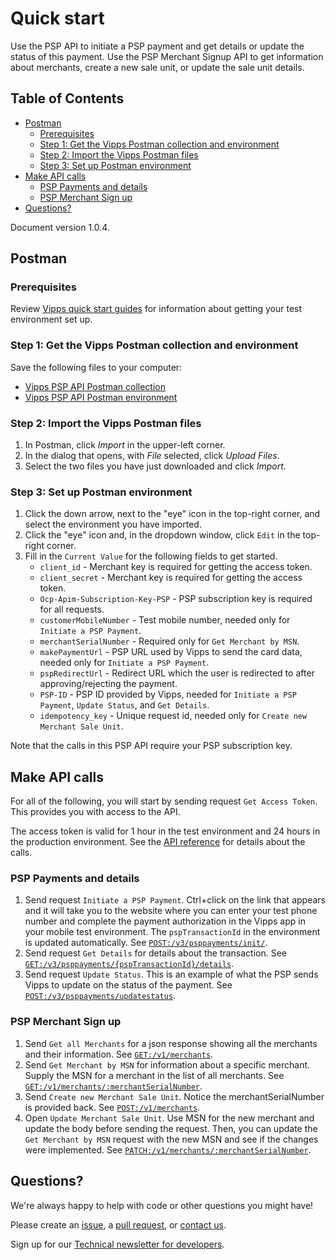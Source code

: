 <!-- START_METADATA
---
title: Quick start
sidebar_position: 15
---
END_METADATA -->

# Quick start

Use the PSP API to initiate a PSP payment and get details or update the status of this payment.
Use the PSP Merchant Signup API to get information about merchants, create a new sale unit, or update the sale unit details.

<!-- START_TOC -->

## Table of Contents

* [Postman](#postman)
  * [Prerequisites](#prerequisites)
  * [Step 1: Get the Vipps Postman collection and environment](#step-1-get-the-vipps-postman-collection-and-environment)
  * [Step 2: Import the Vipps Postman files](#step-2-import-the-vipps-postman-files)
  * [Step 3: Set up Postman environment](#step-3-set-up-postman-environment)
* [Make API calls](#make-api-calls)
  * [PSP Payments and details](#psp-payments-and-details)
  * [PSP Merchant Sign up](#psp-merchant-sign-up)
* [Questions?](#questions)

<!-- END_TOC -->

Document version 1.0.4.

## Postman

### Prerequisites

Review
[Vipps quick start guides](https://vippsas.github.io/vipps-developer-docs/docs/vipps-developers/vipps-quick-start-guides) for information about getting your test environment set up.

### Step 1: Get the Vipps Postman collection and environment

Save the following files to your computer:

* [Vipps PSP API Postman collection](tools/vipps-psp-v3-api-postman-collection.json)
* [Vipps PSP API Postman environment](tools/vipps-psp-v3-api-postman-environment.json)

### Step 2: Import the Vipps Postman files

1. In Postman, click *Import* in the upper-left corner.
1. In the dialog that opens, with *File* selected, click *Upload Files*.
1. Select the two files you have just downloaded and click *Import*.

### Step 3: Set up Postman environment

1. Click the down arrow, next to the "eye" icon in the top-right corner, and select the environment you have imported.
2. Click the "eye" icon and, in the dropdown window, click `Edit` in the top-right corner.
3. Fill in the `Current Value` for the following fields to get started.
   * `client_id` - Merchant key is required for getting the access token.
   * `client_secret` - Merchant key is required for getting the access token.
   * `Ocp-Apim-Subscription-Key-PSP` - PSP subscription key is required for all requests.
   * `customerMobileNumber` - Test mobile number, needed only for `Initiate a PSP Payment`.
   * `merchantSerialNumber` - Required only for `Get Merchant by MSN`.
   * `makePaymentUrl` - PSP URL used by Vipps to send the card data, needed only for `Initiate a PSP Payment`.
   * `pspRedirectUrl` - Redirect URL which the user is redirected to after approving/rejecting the payment.
   * `PSP-ID` - PSP ID provided by Vipps, needed for `Initiate a PSP Payment`, `Update Status`, and `Get Details`.
   * `idempotency_key` - Unique request id, needed only for `Create new Merchant Sale Unit`.

Note that the calls in this PSP API require your PSP subscription key.

## Make API calls

For all of the following, you will start by sending request `Get Access Token`.
This provides you with access to the API.

The access token is valid for 1 hour in the test environment and 24 hours in the production environment.
See the
[API reference](https://vippsas.github.io/vipps-developer-docs/api/psp)
for details about the calls.

### PSP Payments and details

1. Send request `Initiate a PSP Payment`. Ctrl+click on the link that appears and it will take you to the website where you can enter your test phone number and complete the payment authorization in the Vipps app in your mobile test environment. The `pspTransactionId` in the environment is updated automatically. See [`POST:/v3/psppayments/init/`](https://vippsas.github.io/vipps-developer-docs/api/psp#tag/Vipps-PSP-API/operation/initiatePaymentV3UsingPOST).
2. Send request  `Get Details` for details about the transaction. See [`GET:/v3/psppayments/{pspTransactionId}/details`](https://vippsas.github.io/vipps-developer-docs/api/psp#tag/Vipps-PSP-API/operation/getPSPPaymentDetailsUsingGET).
3. Send request `Update Status`. This is an example of what the PSP sends Vipps to update on the status of the payment. See [`POST:/v3/psppayments/updatestatus`](https://vippsas.github.io/vipps-developer-docs/api/psp#tag/Vipps-PSP-API/operation/updatestatusUsingPOST).

### PSP Merchant Sign up

1. Send `Get all Merchants` for a json response showing all the merchants and their information. See [`GET:/v1/merchants`](https://vippsas.github.io/vipps-developer-docs/api/psp-signup#tag/Merchant/operation/getMerchants).
2. Send `Get Merchant by MSN` for information about a specific merchant. Supply the MSN for a merchant in the list of all merchants. See [`GET:/v1/merchants/:merchantSerialNumber`](https://vippsas.github.io/vipps-developer-docs/api/psp-signup#tag/Merchant/operation/getMerchant).
3. Send `Create new Merchant Sale Unit`. Notice the merchantSerialNumber is provided back.  See [`POST:/v1/merchants`](https://vippsas.github.io/vipps-developer-docs/api/psp-signup#tag/Merchant/operation/addMerchant).
4. Open `Update Merchant Sale Unit`. Use MSN for the new merchant and update the body before sending the request.
   Then, you can update the `Get Merchant by MSN` request with the new MSN and see if the changes were implemented.
    See [`PATCH:/v1/merchants/:merchantSerialNumber`](https://vippsas.github.io/vipps-developer-docs/api/psp-signup#tag/Merchant/operation/patchMerchant).

## Questions?

We're always happy to help with code or other questions you might have!

Please create an [issue](https://github.com/vippsas/vipps-psp-api/issues),
a [pull request](https://github.com/vippsas/vipps-psp-api/pulls),
or [contact us](https://github.com/vippsas/vipps-developers/blob/master/contact.md).

Sign up for our [Technical newsletter for developers](https://github.com/vippsas/vipps-developers/tree/master/newsletters).
